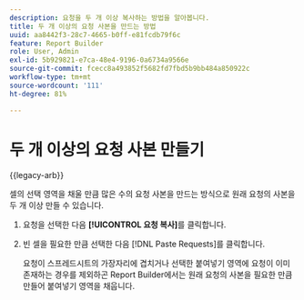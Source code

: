 ```yaml
---
description: 요청을 두 개 이상 복사하는 방법을 알아봅니다.
title: 두 개 이상의 요청 사본을 만드는 방법
uuid: aa8442f3-28c7-4665-b0ff-e81fcdb79f6c
feature: Report Builder
role: User, Admin
exl-id: 5b929821-e7ca-48e4-9196-0a6734a9566e
source-git-commit: fcecc8a493852f5682fd7fbd5b9bb484a850922c
workflow-type: tm+mt
source-wordcount: '111'
ht-degree: 81%

---
```


# 두 개 이상의 요청 사본 만들기

{{legacy-arb}}

셀의 선택 영역을 채울 만큼 많은 수의 요청 사본을 만드는 방식으로 원래 요청의 사본을 두 개 이상 만들 수 있습니다.

1. 요청을 선택한 다음 **[!UICONTROL 요청 복사]**&#x200B;를 클릭합니다.
1. 빈 셀을 필요한 만큼 선택한 다음 [!DNL Paste Requests]를 클릭합니다.

   요청이 스프레드시트의 가장자리에 겹치거나 선택한 붙여넣기 영역에 요청이 이미 존재하는 경우를 제외하곤 Report Builder에서는 원래 요청의 사본을 필요한 만큼 만들어 붙여넣기 영역을 채웁니다.
